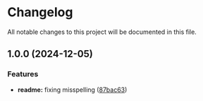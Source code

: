 # Changelog

All notable changes to this project will be documented in this file.

## 1.0.0 (2024-12-05)


### Features

* **readme:** fixing misspelling ([87bac63](https://github.com/dave-elkins/terraform-aws-wafv2/commit/87bac63845709fbaee58dbba77c14671c0657e45))
